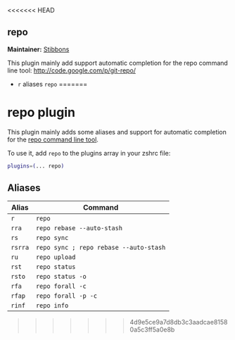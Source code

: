 <<<<<<< HEAD
## repo
**Maintainer:** [Stibbons](https://github.com/Stibbons)

This plugin mainly add support automatic completion for the repo command line tool:
http://code.google.com/p/git-repo/

* `r` aliases `repo`
=======
# repo plugin

This plugin mainly adds some aliases and support for automatic completion for
the [repo command line tool](https://code.google.com/p/git-repo/).

To use it, add `repo` to the plugins array in your zshrc file:

```zsh
plugins=(... repo)
```

## Aliases

| Alias   | Command                                |
|---------|----------------------------------------|
| `r`     | `repo`                                 |
| `rra`   | `repo rebase --auto-stash`             |
| `rs`    | `repo sync`                            |
| `rsrra` | `repo sync ; repo rebase --auto-stash` |
| `ru`    | `repo upload`                          |
| `rst`   | `repo status`                          |
| `rsto`  | `repo status -o`                       |
| `rfa`   | `repo forall -c`                       |
| `rfap`  | `repo forall -p -c`                    |
| `rinf`  | `repo info`                            |
>>>>>>> 4d9e5ce9a7d8db3c3aadcae81580a5c3ff5a0e8b
